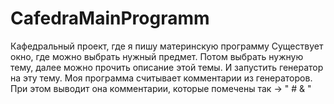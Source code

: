 # CafedraMainProgramm
Кафедральный проект, где я пишу материнскую программу
Существует окно, где можно выбрать нужный предмет. Потом выбрать нужную тему, далее можно прочить описание этой темы. И запустить генератор на эту тему.
Моя программа считывает комментарии из генераторов. При этом выводит она комментарии, которые помечены так -> " # & "
